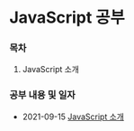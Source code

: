 # JavaScript 공부 

### 목차

1. JavaScript 소개


### 공부 내용 및 일자 

- 2021-09-15 [JavaScript 소개](./javascript/README.md)
